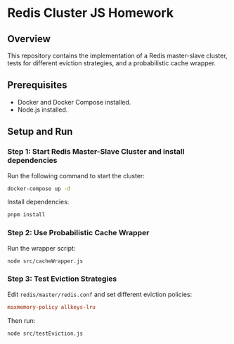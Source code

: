 # Redis Cluster JS Homework

## Overview
This repository contains the implementation of a Redis master-slave cluster, tests for different eviction strategies, and a probabilistic cache wrapper.

## Prerequisites
- Docker and Docker Compose installed.
- Node.js installed.

## Setup and Run

### Step 1: Start Redis Master-Slave Cluster and install dependencies
Run the following command to start the cluster:
```sh
docker-compose up -d
```
Install dependencies:
```sh
pnpm install
```

### Step 2: Use Probabilistic Cache Wrapper
Run the wrapper script:
```sh
node src/cacheWrapper.js
```

### Step 3: Test Eviction Strategies
Edit `redis/master/redis.conf` and set different eviction policies:
```conf
maxmemory-policy allkeys-lru
```
Then run:
```sh
node src/testEviction.js
```
